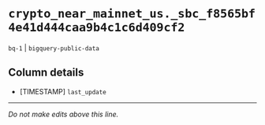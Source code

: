 # `crypto_near_mainnet_us._sbc_f8565bf4e41d444caa9b4c1c6d409cf2`
`bq-1` | `bigquery-public-data`

## Column details
* [TIMESTAMP] `last_update`

-------------------------------------------------------------------------------
*Do not make edits above this line.*
